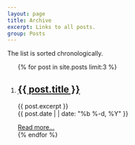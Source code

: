 ```yaml
---
layout: page
title: Archive
excerpt: Links to all posts.
group: Posts
---
```


The list is sorted chronologically.

<div id="archive">
<ol>
{% for post in site.posts limit:3 %}
    <li>
    <article class="summary">
    <a href="{{ post.url }}"><h1>{{ post.title }}</h1></a>
    <p>
    {{ post.excerpt }}<br/>
    {{ post.date | | date: "%b %-d, %Y" }}
    </p>
    <a href="{{ post.url }}">Read more...</a>
    </article>
    </li>
{% endfor %}
</ol>
</div>
